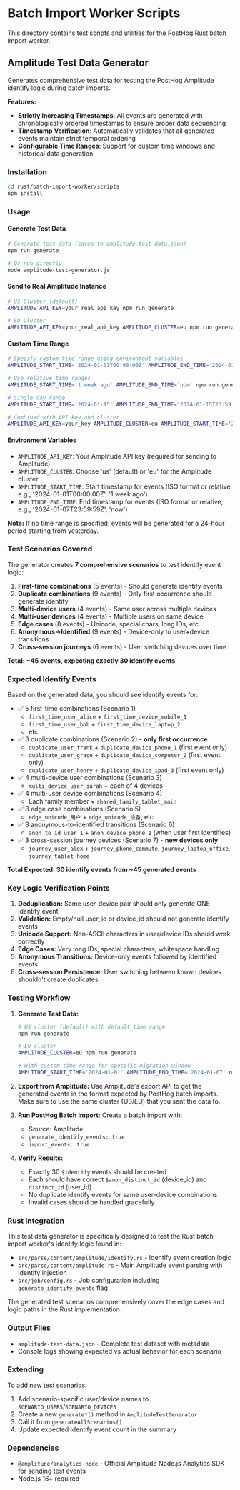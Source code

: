 # Batch Import Worker Scripts

This directory contains test scripts and utilities for the PostHog Rust batch import worker.

## Amplitude Test Data Generator

Generates comprehensive test data for testing the PostHog Amplitude identify logic during batch imports.

**Features:**
- **Strictly Increasing Timestamps**: All events are generated with chronologically ordered timestamps to ensure proper data sequencing
- **Timestamp Verification**: Automatically validates that all generated events maintain strict temporal ordering
- **Configurable Time Ranges**: Support for custom time windows and historical data generation

### Installation

```bash
cd rust/batch-import-worker/scripts
npm install
```

### Usage

#### Generate Test Data

```bash
# Generate test data (saves to amplitude-test-data.json)
npm run generate

# Or run directly
node amplitude-test-generator.js
```

#### Send to Real Amplitude Instance

```bash
# US Cluster (default)
AMPLITUDE_API_KEY=your_real_api_key npm run generate

# EU Cluster
AMPLITUDE_API_KEY=your_real_api_key AMPLITUDE_CLUSTER=eu npm run generate
```

#### Custom Time Range

```bash
# Specify custom time range using environment variables
AMPLITUDE_START_TIME='2024-01-01T00:00:00Z' AMPLITUDE_END_TIME='2024-01-07T23:59:59Z' npm run generate

# Use relative time ranges
AMPLITUDE_START_TIME='1 week ago' AMPLITUDE_END_TIME='now' npm run generate

# Single day range
AMPLITUDE_START_TIME='2024-01-15' AMPLITUDE_END_TIME='2024-01-15T23:59:59Z' npm run generate

# Combined with API key and cluster
AMPLITUDE_API_KEY=your_key AMPLITUDE_CLUSTER=eu AMPLITUDE_START_TIME='2024-01-01' AMPLITUDE_END_TIME='2024-01-02' npm run generate
```

#### Environment Variables

- `AMPLITUDE_API_KEY`: Your Amplitude API key (required for sending to Amplitude)
- `AMPLITUDE_CLUSTER`: Choose 'us' (default) or 'eu' for the Amplitude cluster
- `AMPLITUDE_START_TIME`: Start timestamp for events (ISO format or relative, e.g., '2024-01-01T00:00:00Z', '1 week ago')
- `AMPLITUDE_END_TIME`: End timestamp for events (ISO format or relative, e.g., '2024-01-07T23:59:59Z', 'now')

**Note:** If no time range is specified, events will be generated for a 24-hour period starting from yesterday.

### Test Scenarios Covered

The generator creates **7 comprehensive scenarios** to test identify event logic:

1. **First-time combinations** (5 events) - Should generate identify events
2. **Duplicate combinations** (9 events) - Only first occurrence should generate identify
3. **Multi-device users** (4 events) - Same user across multiple devices
4. **Multi-user devices** (4 events) - Multiple users on same device
5. **Edge cases** (8 events) - Unicode, special chars, long IDs, etc.
6. **Anonymous→Identified** (9 events) - Device-only to user+device transitions
7. **Cross-session journeys** (6 events) - User switching devices over time

**Total: ~45 events, expecting exactly 30 identify events**

### Expected Identify Events

Based on the generated data, you should see identify events for:

- ✅ 5 first-time combinations (Scenario 1)
  - `first_time_user_alice` + `first_time_device_mobile_1`
  - `first_time_user_bob` + `first_time_device_laptop_2`
  - etc.
- ✅ 3 duplicate combinations (Scenario 2) - **only first occurrence**
  - `duplicate_user_frank` + `duplicate_device_phone_1` (first event only)
  - `duplicate_user_grace` + `duplicate_device_computer_2` (first event only)
  - `duplicate_user_henry` + `duplicate_device_ipad_3` (first event only)
- ✅ 4 multi-device user combinations (Scenario 3)
  - `multi_device_user_sarah` + each of 4 devices
- ✅ 4 multi-user device combinations (Scenario 4)
  - Each family member + `shared_family_tablet_main`
- ✅ 8 edge case combinations (Scenario 5)
  - `edge_unicode_用户` + `edge_unicode_设备`, etc.
- ✅ 3 anonymous-to-identified transitions (Scenario 6)
  - `anon_to_id_user_1` + `anon_device_phone_1` (when user first identifies)
- ✅ 3 cross-session journey devices (Scenario 7) - **new devices only**
  - `journey_user_alex` + `journey_phone_commute`, `journey_laptop_office`, `journey_tablet_home`

**Total Expected: 30 identify events from ~45 generated events**

### Key Logic Verification Points

1. **Deduplication:** Same user-device pair should only generate ONE identify event
2. **Validation:** Empty/null user_id or device_id should not generate identify events
3. **Unicode Support:** Non-ASCII characters in user/device IDs should work correctly
4. **Edge Cases:** Very long IDs, special characters, whitespace handling
5. **Anonymous Transitions:** Device-only events followed by identified events
6. **Cross-session Persistence:** User switching between known devices shouldn't create duplicates

### Testing Workflow

1. **Generate Test Data:**
   ```bash
   # US cluster (default) with default time range
   npm run generate

   # EU cluster
   AMPLITUDE_CLUSTER=eu npm run generate

   # With custom time range for specific migration window
   AMPLITUDE_START_TIME='2024-01-01' AMPLITUDE_END_TIME='2024-01-07' npm run generate
   ```

2. **Export from Amplitude:**
   Use Amplitude's export API to get the generated events in the format expected by PostHog batch imports. Make sure to use the same cluster (US/EU) that you sent the data to.

3. **Run PostHog Batch Import:**
   Create a batch import with:
   - Source: Amplitude
   - `generate_identify_events: true`
   - `import_events: true`

4. **Verify Results:**
   - Exactly 30 `$identify` events should be created
   - Each should have correct `$anon_distinct_id` (device_id) and `distinct_id` (user_id)
   - No duplicate identify events for same user-device combinations
   - Invalid cases should be handled gracefully

### Rust Integration

This test data generator is specifically designed to test the Rust batch import worker's identify logic found in:

- `src/parse/content/amplitude/identify.rs` - Identify event creation logic
- `src/parse/content/amplitude.rs` - Main Amplitude event parsing with identify injection
- `src/job/config.rs` - Job configuration including `generate_identify_events` flag

The generated test scenarios comprehensively cover the edge cases and logic paths in the Rust implementation.

### Output Files

- `amplitude-test-data.json` - Complete test dataset with metadata
- Console logs showing expected vs actual behavior for each scenario

### Extending

To add new test scenarios:

1. Add scenario-specific user/device names to `SCENARIO_USERS`/`SCENARIO_DEVICES`
2. Create a new `generate*()` method in `AmplitudeTestGenerator`
3. Call it from `generateAllScenarios()`
4. Update expected identify event count in the summary

### Dependencies

- `@amplitude/analytics-node` - Official Amplitude Node.js Analytics SDK for sending test events
- Node.js 16+ required
